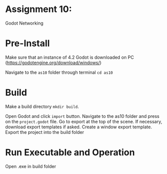 # Assignment 10: 
Godot Networking

# Pre-Install
Make sure that an instance of 4.2 Godot is downloaded on PC (https://godotengine.org/download/windows/)

Navigate to the ```as10``` folder through terminal
```cd as10```

# Build
Make a build directory ```mkdir build```.

Open Godot and click ```import``` button. Navigate to the as10 folder and press on the ```project.godot``` file.
Go to export at the top of the scene. If necessary, download export templates if asked. Create a window export template.
Export the project into the build folder

# Run Executable and Operation
Open .exe in build folder
